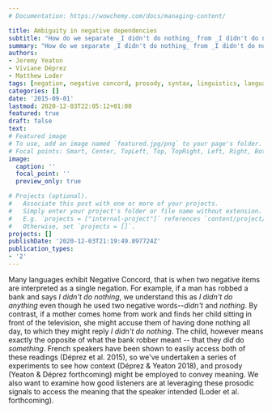 ```yaml
---
# Documentation: https://wowchemy.com/docs/managing-content/

title: Ambiguity in negative dependencies
subtitle: "How do we separate _I didn't do nothing_ from _I didn't do nothing_?"
summary: "How do we separate _I didn't do nothing_ from _I didn't do nothing_?"
authors:
- Jeremy Yeaton
- Viviane Déprez
- Matthew Loder
tags: [negation, negative concord, prosody, syntax, linguistics, language]
categories: []
date: '2015-09-01'
lastmod: 2020-12-03T22:05:12+01:00
featured: true
draft: false
text:
# Featured image
# To use, add an image named `featured.jpg/png` to your page's folder.
# Focal points: Smart, Center, TopLeft, Top, TopRight, Left, Right, BottomLeft, Bottom, BottomRight.
image:
  caption: ''
  focal_point: ''
  preview_only: true

# Projects (optional).
#   Associate this post with one or more of your projects.
#   Simply enter your project's folder or file name without extension.
#   E.g. `projects = ["internal-project"]` references `content/project/deep-learning/index.md`.
#   Otherwise, set `projects = []`.
projects: []
publishDate: '2020-12-03T21:19:49.897724Z'
publication_types:
- '2'
---
```

Many languages exhibit Negative Concord, that is when two negative items are interpreted as a single negation. For example, if a man has robbed a bank and says _I didn't do nothing_, we understand this as _I didn't do anything_ even though he used two negative words--_didn't_ and _nothing_. By contrast, if a mother comes home from work and finds her child sitting in front of the television, she might accuse them of having done nothing all day, to which they might reply _I didn't do nothing_. The child, however means exactly the opposite of what the bank robber meant -- that they _did_ do _something_. French speakers have been shown to easily access both of these readings (Déprez et al. 2015), so we've undertaken a series of experiments to see how context (Déprez & Yeaton 2018), and prosody (Yeaton & Déprez forthcoming) might be employed to convey meaning. We also want to examine how good listeners are at leveraging these prosodic signals to access the meaning that the speaker intended (Loder et al. forthcoming).
